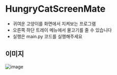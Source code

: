 # HungryCatScreenMate
- 귀여운 고양이를 화면에서 지켜보는 프로그램
- 오른쪽 하단 트레이 메뉴에서 물고기를 줄 수 있습니다
- 실행은 main.py 코드를 실행해주세요

## 이미지
![image](https://github.com/ryujm1828/HungryCatScreenMate/assets/83535846/a1c94288-5aad-4cb1-a1b5-d7570dd97eb7)
